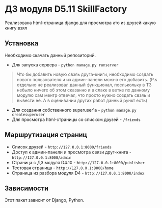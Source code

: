 # ДЗ модуля D5.11 SkillFactory

Реализована html-страница django для просмотра кто из друзей какую книгу взял

## Установка

Необходимо скачать данный репозиторий. 
* Для запуска сервера -  `python manage.py runserver`
> Что бы добавить новую свзяь друга-книги, необходимо создать нового пользователя и из админ-панели можно его добавить. (P.s отдельно не реализовал данный функционал, послькольку в ТЗ небыло ничего об этом сказанно и в слаке в ветке по данному модулю сам ментр отвечал, что просто нужно создать свзяь и вывести её. А в оценивании других работ данный рункт есть)
* Для создания собственного superuser'a - `python manage.py createsuperuser`
* Для просмотра html-страницы со списком друзей - `/friends`

## Маршрутизация страниц
* Список друзей - `http://127.0.0.1:8000/friends`
* Доступ к админ-панели и просмотра связи друг-книга - `http://127.0.0.1:8000/admin`
* Страница с ДЗ модуля D4.10 - `http://127.0.0.1:8000/publisher`
* Тестовая страница - `http://127.0.0.1:8000/home`
* Страница из разбора модуля D4 - `http://127.0.0.1:8000/index`

## Зависимости

Этот пакет зависит от Django, Python.
